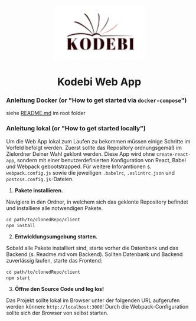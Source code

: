 <p align="center">
  <a href="http://dev.app.kodebi.de">
    <img src="src/static/kodebi_logo_classic.svg" width="250">
  </a>
</p>
<h1 align="center">
  Kodebi Web App
</h1>

### Anleitung Docker (or "How to get started via `docker-compose`")

siehe [README.md](/) im root folder

### Anleitung lokal (or "How to get started locally")

Um die Web App lokal zum Laufen zu bekommen müssen einige Schritte im Vorfeld befolgt werden. Zuerst sollte das Repository ordnungsgemäß im Zielordner Deiner Wahl geklont werden. Diese App wird ohne `create-react-app`, sondern mit einer benutzerdefinierten Konfiguration von React, Babel und Webpack gebootstrapped. Für weitere Inforamtionen s. `webpack.config.js` sowie die jeweiligen `.babelrc`, `.eslintrc.json` und `postcss.config.js`-Dateien.

1.  **Pakete installieren.**

Navigiere in den Ordner, in welchem sich das geklonte Repository befindet und installiere alle notwendigen Pakete.

```shell
cd path/to/clonedRepo/client
npm install
```

2.  **Entwicklungsumgebung starten.**

Sobald alle Pakete installiert sind, starte vorher die Datenbank und das Backend (s. Readme.md vom Backend). Sollten Datenbank und Backend zuverlässig laufen, starte das Frontend:

```shell
cd path/to/clonedRepo/client
npm start
```

3.  **Öffne den Source Code und leg los!**

Das Projekt sollte lokal im Browser unter der folgenden URL aufgerufen werden können: `http://localhost:3000`! Durch die Webpack-Configuration sollte sich der Browser von selbst starten.